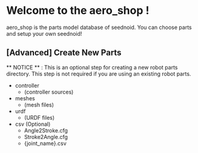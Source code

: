 # Welcome to the aero_shop !

aero_shop is the parts model database of seednoid.
You can choose parts and setup your own seednoid!


## [Advanced] Create New Parts

** NOTICE ** :
This is an optional step for creating a new robot parts directory.
This step is not required if you are using an existing robot parts.

- controller
  - (controller sources)
- meshes
  - (mesh files)
- urdf
  - (URDF files)
- csv (Optional)
  - Angle2Stroke.cfg
  - Stroke2Angle.cfg
  - {joint_name}.csv
